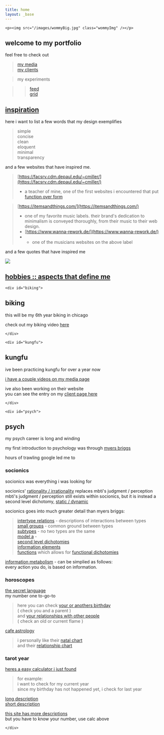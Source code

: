 ```yaml
---
title: home
layout: _base
---
```


<article id=''>

	<p><img src="/images/wommyBig.jpg" class="wommyImg" /></p>

## welcome to my portfolio

feel free to check out

> [my media](/media/)  
> [my clients](/experience/)

> my experiments

> > [feed](/experiments/feed/)  
> > [grid](/experiments/grid/)

</article>

<article id='inspiration'>
	<h2><a href="#inspiration">inspiration</a></h2>

here i want to list a few words that my design exemplifies

> simple  
> concise  
> clean  
> eloquent  
> minimal  
> transparency

and a few websites that have inspired me.

> [https://facsrv.cdm.depaul.edu/~cmiller/](https://facsrv.cdm.depaul.edu/~cmiller/)  
> - a teacher of mine, one of the first websites i encountered that put [function over form](https://ims21.net/web_form_function.htm)

> [https://itemsandthings.com/](https://itemsandthings.com/)  
> - one of my favorite music labels. their brand's dedication to minimalism is conveyed thoroughly, from their music to their web design.  
> - [https://www.wanna-rework.de/](https://www.wanna-rework.de/)  
> - - one of the musicians websites on the above label

and a few quotes that have inspired me

[![](https://i.imgur.com/0MAncfi.png)](https://i.imgur.com/0MAncfi.png)  
<!-- https://www.reddit.com/r/terencemckenna/comments/32rp8t/a_quote_that_really_grabbed_me_from_terences/ -->

</article>

<article id='hobbies'>
  <h1><a href="#hobbies">hobbies :: aspects that define me</a></h1>

	<div id="biking">

## biking

this will be my 6th year biking in chicago

check out my biking video [here](/media/#create-a-fresh-path)

	</div>

	<div id="kungfu">

## kungfu

ive been practicing kungfu for over a year now

[i have a couple videos on my media page](/media/#wing-chun-videos)

ive also been working on their website  
you can see the entry on my [client page here](/experience/clients/#wingChun)

	</div>

	<div id="psych">

## psych

my psych career is long and winding

my first introduction to psychology was through [myers briggs](https://en.wikipedia.org/wiki/Myers%E2%80%93Briggs_Type_Indicator)

<!-- 
growing up, 
the idea of &#39;everyone is equal&#39; was understood as &#39;everyone is the same&#39;
myers briggs gave me a framework to differentiate people&#39;s reactions

myers briggs ended up being very basic
it didnt give me the depth that i was seeing

i would spend hours trawling google
typing in different search terms for interactions i was seeing

the jungian dichotomies ala myers briggs are as follows
introversion / extraversion
sensing / intuition
thinking / feeling
judgment / perception

jung dichotomy

sharing jungian base
 -->

hours of trawling google led me to

### socionics

socionics was everything i was looking for

socionics' [rationality / irrationality](https://www.wikisocion.org/en/index.php?title=Rationality_and_irrationality#Typical_characteristics) replaces mbti's judgment / perception  
mbti's judgment / perception still exists within socionics, but it is instead a second level dichotomy, [static / dynamic](https://www.wikisocion.org/en/index.php?title=Static_and_dynamic#Typical_characteristics)

<!-- this change made huge changes
mbti's judgment / perception determines what your extraverted function is
i never quite got this / it never made sense
socionics in turn explains it well
judgment / perception exists in socionics
but it is a second level dichotomy,  -->

socionics goes into much greater detail than myers briggs:

> [intertype relations](https://www.wikisocion.org/en/index.php?title=Intertype_relations) - descriptions of interactions between types  
> [small groups](https://www.wikisocion.org/en/index.php?title=Small_groups) - common ground between types  
> [subtypes](https://www.wikisocion.org/en/index.php?title=Subtypes) - no two types are the same  
> [model a](https://www.wikisocion.org/en/index.php?title=Model_A) -  
> [second level dichotomies](https://www.wikisocion.org/en/index.php?title=Reinin_dichotomies)  
> [information elements](https://www.wikisocion.org/en/index.php?title=Information_elements)  
> [functions](https://www.wikisocion.org/en/index.php?title=Functions) which allows for [functional dichotomies](https://www.wikisocion.org/en/index.php?title=Function_dichotomies)

<!-- male female differentiations -->

[information metabolism](https://www.wikisocion.org/en/index.php?title=Information_Metabolism) - can be simplied as follows:  
every action you do, is based on information.

### horoscopes

[the secret language](https://www.thesecretlanguage.com/today/)  
my number one to-go-to

> here you can check [your or anothers birthday](https://www.thesecretlanguage.com/check/birthdate/)  
> ( check you and a parent )  
> and [your relationships with other people](https://www.thesecretlanguage.com/check/relationship/)  
> ( check an old or current flame )

[cafe astrology](https://astro.cafeastrology.com/)

> i personally like their [natal chart](https://astro.cafeastrology.com/cgi-bin/astro/natal)  
> and their [relationship chart](https://astro.cafeastrology.com/cgi-bin/astro/comp2f)

### tarot year

[heres a easy calculator i just found](https://www.tarotschool.com/Calculator.html)

> for example:  
> i want to check for my current year  
> since my birthday has not happened yet, i check for last year

[long description](https://accessnewage.com/articles/Tarot/lottar2.htm)  
[short description](https://www.cosmictarot.co.uk/discover-your-personal-year-card/)

[this site has more descriptions](https://thetarotroom.com/tarot-growth-cards/)  
but you have to know your number, use calc above

	</div>

</article>

